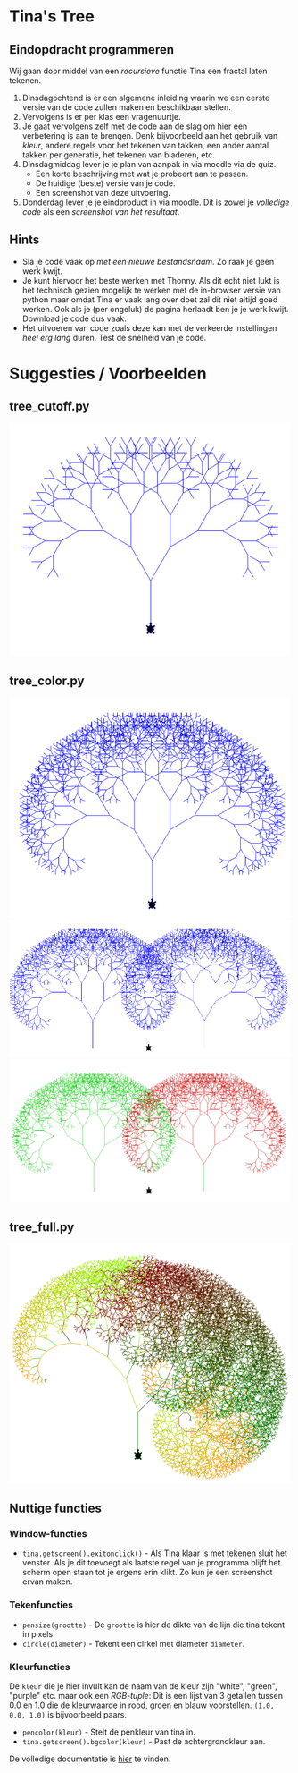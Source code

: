 # Tina's Tree

## Eindopdracht programmeren

Wij gaan door middel van een _recursieve_ functie Tina een fractal laten tekenen.

1.  Dinsdagochtend is er een algemene inleiding waarin we een eerste versie van de code zullen maken en beschikbaar stellen.
2.  Vervolgens is er per klas een vragenuurtje.
3.  Je gaat vervolgens zelf met de code aan de slag om hier een verbetering is aan te brengen. Denk bijvoorbeeld aan het gebruik van _kleur_, andere regels voor het tekenen van takken, een ander aantal takken per generatie, het tekenen van bladeren, etc.
4.  Dinsdagmiddag lever je je plan van aanpak in via moodle via de quiz.
    -   Een korte beschrijving met wat je probeert aan te passen.
    -   De huidige (beste) versie van je code.
    -   Een screenshot van deze uitvoering.
5. Donderdag lever je je eindproduct in via moodle. Dit is zowel je _volledige code_ als een _screenshot van het resultaat_.

## Hints

-   Sla je code vaak op _met een nieuwe bestandsnaam_. Zo raak je geen werk kwijt.
-   Je kunt hiervoor het beste werken met Thonny. Als dit echt niet lukt is het technisch gezien mogelijk te werken met de in-browser versie van python maar omdat Tina er vaak lang over doet zal dit niet altijd goed werken. Ook als je (per ongeluk) de pagina herlaadt ben je je werk kwijt. Download je code dus vaak.
-   Het uitvoeren van code zoals deze kan met de verkeerde instellingen _heel erg lang_ duren. Test de snelheid van je code.

# Suggesties / Voorbeelden

## tree_cutoff.py

![Voorbeeld 1](examples/ex01.PNG "Een eerste boom")

## tree_color.py

![Voorbeeld 2](examples/ex02.PNG "Veel takken")
![Voorbeeld 3](examples/ex03.PNG "Twee bomen")
![Voorbeeld 4](examples/ex04.PNG "Twee bomen met verscvhillende kleuren")

## tree_full.py

![Voorbeeld 10](examples/ex10.PNG "Scheef en met varierende kleuren")

## Nuttige functies

### Window-functies

-   `tina.getscreen().exitonclick()` - Als Tina klaar is met tekenen sluit het venster. Als je dit toevoegt als laatste regel van je programma blijft het scherm open staan tot je ergens erin klikt. Zo kun je een screenshot ervan maken.

### Tekenfuncties

-   `pensize(grootte)` - De `grootte` is hier de dikte van de lijn die tina tekent in pixels.
-   `circle(diameter)` - Tekent een cirkel met diameter `diameter`.

### Kleurfuncties

De `kleur` die je hier invult kan de naam van de kleur zijn "white", "green", "purple" etc. maar ook een _RGB-tuple_: Dit is een lijst van 3 getallen tussen 0.0 en 1.0 die de kleurwaarde in rood, groen en blauw voorstellen. `(1.0, 0.0, 1.0)` is bijvoorbeeld paars.

-   `pencolor(kleur)` - Stelt de penkleur van tina in.
-   `tina.getscreen().bgcolor(kleur)` - Past de achtergrondkleur aan.

De volledige documentatie is [hier](https://docs.python.org/3.8/library/turtle.html) te vinden.
